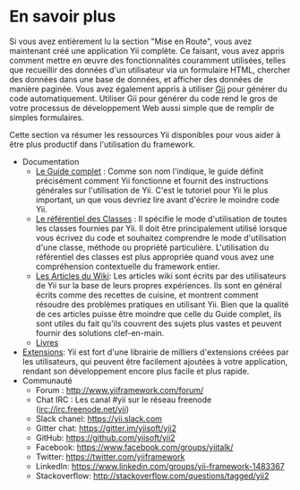 En savoir plus
=============

Si vous avez entièrement lu la section "Mise en Route", vous avez maintenant créé une application Yii complète. Ce faisant, vous avez appris comment mettre en œuvre des fonctionnalités couramment utilisées, telles que recueillir des données d'un utilisateur via un formulaire HTML, chercher des données dans une base de données, et afficher des données 
de manière paginée. Vous avez également appris à utiliser [Gii](https://www.yiiframework.com/extension/yiisoft/yii2-gii/doc/guide) pour générer du code automatiquement. 
Utiliser Gii pour générer du code rend le gros de votre processus de développement Web aussi simple que de remplir de 
simples formulaires. 

Cette section va résumer les ressources Yii disponibles pour vous aider à être plus productif dans l'utilisation du framework.

* Documentation
    - [Le Guide complet](http://www.yiiframework.com/doc-2.0/guide-README.html) :
      Comme son nom l'indique, le guide définit précisément comment Yii fonctionne et fournit des instructions générales
      sur l'utilisation de Yii. C'est le tutoriel pour Yii le plus important, un que vous devriez lire avant d'écrire le
      moindre code Yii.
    - [Le référentiel des Classes](http://www.yiiframework.com/doc-2.0/index.html) :
      Il spécifie le mode d'utilisation de toutes les classes fournies par Yii. Il doit être principalement utilisé lorsque 
      vous écrivez du code et souhaitez comprendre le mode d'utilisation d'une classe, méthode ou propriété particulière.
      L'utilisation du référentiel des classes est plus appropriée quand vous avez une compréhension contextuelle du framework entier.
    - [Les Articles du Wiki](http://www.yiiframework.com/wiki/?tag=yii2):
      Les articles wiki sont écrits par des utilisateurs de Yii sur la base de leurs propres expériences. Ils sont en
      général écrits comme des recettes de cuisine, et montrent comment résoudre des problèmes pratiques en utilisant
      Yii. Bien que la qualité de ces articles puisse être moindre que celle du Guide complet, ils sont utiles du fait 
      qu'ils couvrent des sujets plus vastes et peuvent fournir des solutions clef-en-main.
    - [Livres](https://www.yiiframework.com/books)
* [Extensions](http://www.yiiframework.com/extensions/):
  Yii est fort d'une librairie de milliers d'extensions créées par les utilisateurs, qui peuvent être facilement
  ajoutées à votre application, rendant son développement encore plus facile et plus rapide.
* Communauté
    - Forum : <http://www.yiiframework.com/forum/>
    - Chat IRC : Les canal #yii sur le réseau freenode (<irc://irc.freenode.net/yii>)
    - Slack chanel: <https://yii.slack.com>
    - Gitter chat: <https://gitter.im/yiisoft/yii2>
    - GitHub: <https://github.com/yiisoft/yii2>
    - Facebook: <https://www.facebook.com/groups/yiitalk/>
    - Twitter: <https://twitter.com/yiiframework>
    - LinkedIn: <https://www.linkedin.com/groups/yii-framework-1483367>
    - Stackoverflow: <http://stackoverflow.com/questions/tagged/yii2>
